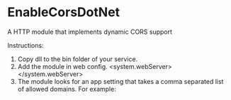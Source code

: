 # EnableCorsDotNet
A HTTP module that implements dynamic CORS support

Instructions:

1.	Copy dll to the bin folder of your service.
2.	Add the module in web config.
    <system.webServer>
      <modules>
        <add name="CorsModule" type="cScape.CIPD.Cors.CorsModule"/>
      </modules>
    </system.webServer>
3.	The module looks for an app setting that takes a comma separated list of allowed domains. For example:
<add key ="allowedOrigins" value="http://www.mysite.com, https://checkout.mysite.com"/>
